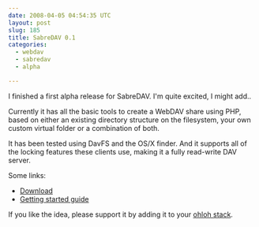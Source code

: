 ```yaml
---
date: 2008-04-05 04:54:35 UTC
layout: post
slug: 185
title: SabreDAV 0.1
categories:
  - webdav
  - sabredav
  - alpha

---
```

<p>I finished a first alpha release for SabreDAV. I'm quite excited, I might add..</p>

<p>Currently it has all the basic tools to create a WebDAV share using PHP, based on either an existing directory structure on the filesystem, your own custom virtual folder or a combination of both.</p>

<p>It has been tested using DavFS and the OS/X finder. And it supports all of the locking features these clients use, making it a fully read-write DAV server.</p>

<p>Some links:</p>

<ul>
  <li><a href="http://code.google.com/p/sabredav/downloads/list">Download</a></li>
  <li><a href="http://code.google.com/p/sabredav/wiki/GettingStarted">Getting started guide</a></li>
</ul>

<p>If you like the idea, please support it by adding it to your <a href="http://www.ohloh.net/projects/sabredav">ohloh stack</a>.</p>